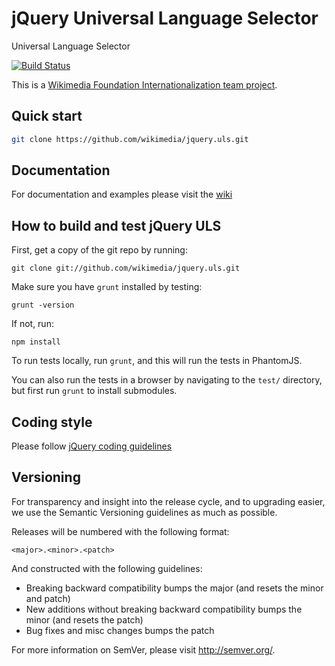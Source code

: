 jQuery Universal Language Selector 
==================================
Universal  Language Selector

[![Build Status](https://secure.travis-ci.org/wikimedia/jquery.uls.png)](http://travis-ci.org/wikimedia/jquery.uls)

This is a [Wikimedia Foundation Internationalization team project](https://www.mediawiki.org/wiki/Project_Milkshake).

Quick start
-----------

```bash
git clone https://github.com/wikimedia/jquery.uls.git
```

Documentation
-------------

For documentation and examples please visit the [wiki](https://github.com/wikimedia/jquery.uls/wiki/_pages)


How to build and test jQuery ULS
----------------------------------

First, get a copy of the git repo by running:

```shell
git clone git://github.com/wikimedia/jquery.uls.git
```

Make sure you have `grunt` installed by testing:

```shell
grunt -version
```

If not, run:

```shell
npm install
```

To run tests locally, run `grunt`, and this will run the tests in PhantomJS.

You can also run the tests in a browser by navigating to the `test/` directory, but first run `grunt` to install submodules.

Coding style
-------------

Please follow [jQuery coding guidelines](http://docs.jquery.com/JQuery_Core_Style_Guidelines)

Versioning
----------

For transparency and insight into the release cycle, and to upgrading easier,
we use the Semantic Versioning guidelines as much as possible.

Releases will be numbered with the following format:

`<major>.<minor>.<patch>`

And constructed with the following guidelines:

* Breaking backward compatibility bumps the major (and resets the minor and patch)
* New additions without breaking backward compatibility bumps the minor (and resets the patch)
* Bug fixes and misc changes bumps the patch

For more information on SemVer, please visit http://semver.org/.
